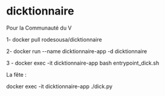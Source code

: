 # dicktionnaire


Pour la Communauté du V

1- docker pull rodesousa/dicktionnaire

2- docker run --name dicktionnaire-app -d dicktionnaire

3 - docker exec -it dicktionnaire-app bash entrypoint_dick.sh

La fête :

docker exec -it dicktionnaire-app ./dick.py
